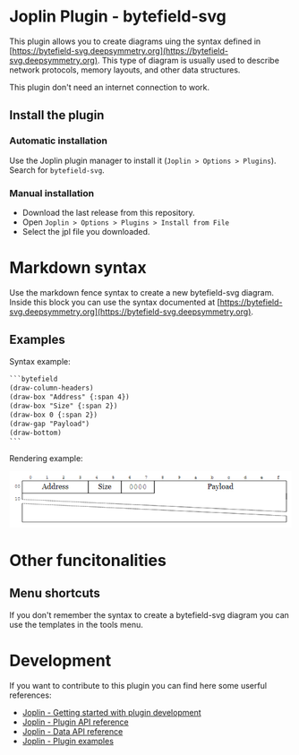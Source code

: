 # Joplin Plugin - bytefield-svg

This plugin allows you to create diagrams uing the syntax defined in [https://bytefield-svg.deepsymmetry.org](https://bytefield-svg.deepsymmetry.org).
This type of diagram is usually used to describe network protocols, memory layouts, and other data structures.

This plugin don't need an internet connection to work.

## Install the plugin

### Automatic installation

Use the Joplin plugin manager to install it (`Joplin > Options > Plugins`).
Search for `bytefield-svg`.

### Manual installation

- Download the last release from this repository.
- Open `Joplin > Options > Plugins > Install from File`
- Select the jpl file you downloaded.

# Markdown syntax

Use the markdown fence syntax to create a new bytefield-svg diagram.
Inside this block you can use the syntax documented at [https://bytefield-svg.deepsymmetry.org](https://bytefield-svg.deepsymmetry.org).

## Examples

Syntax example:

    ```bytefield
    (draw-column-headers)
    (draw-box "Address" {:span 4})
    (draw-box "Size" {:span 2})
    (draw-box 0 {:span 2})
    (draw-gap "Payload")
    (draw-bottom)
    ```

Rendering example:

![Rendering example](./doc/example1.png)

# Other funcitonalities

## Menu shortcuts
If you don't remember the syntax to create a bytefield-svg diagram you can use the templates in the tools menu.

# Development
If you want to contribute to this plugin you can find here some userful references:

- [Joplin - Getting started with plugin development](https://joplinapp.org/api/get_started/plugins/)
- [Joplin - Plugin API reference](https://joplinapp.org/api/references/plugin_api/classes/joplin.html)
- [Joplin - Data API reference](https://joplinapp.org/api/references/rest_api/)
- [Joplin - Plugin examples](https://github.com/laurent22/joplin/tree/dev/packages/app-cli/tests/support/plugins)
